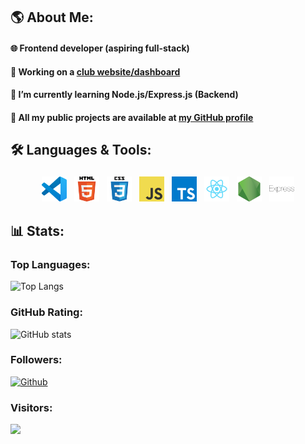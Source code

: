 ## 🌎 About Me:
#### 🌐 Frontend developer (aspiring full-stack)
#### 🔨 Working on a [club website/dashboard](https://github.com/XavierTheCreator1/nhspc)
#### 🔎 I’m currently learning Node.js/Express.js (Backend)
#### 👀 All my public projects are available at [my GitHub profile](https://github.com/XavierTheCreator1?tab=repositories)

## 🛠️ Languages & Tools:
<div align="center">
	<img src="https://raw.githubusercontent.com/github/explore/80688e429a7d4ef2fca1e82350fe8e3517d3494d/topics/visual-studio-code/visual-studio-code.png" alt="VS Code" height="40" style="vertical-align:top; margin:4px">
	<img src="https://raw.githubusercontent.com/github/explore/80688e429a7d4ef2fca1e82350fe8e3517d3494d/topics/html/html.png" alt="HTML" height="40" style="vertical-align:top; margin:4px">
  <img src="https://raw.githubusercontent.com/github/explore/80688e429a7d4ef2fca1e82350fe8e3517d3494d/topics/css/css.png" alt="CSS" height="40" style="vertical-align:top; margin:4px">
  <img src="https://raw.githubusercontent.com/github/explore/80688e429a7d4ef2fca1e82350fe8e3517d3494d/topics/javascript/javascript.png" alt="JavaScript" height="40" style="vertical-align:top; margin:4px">
  <img src="https://raw.githubusercontent.com/github/explore/80688e429a7d4ef2fca1e82350fe8e3517d3494d/topics/typescript/typescript.png" alt="TypeScript" height="40" style="vertical-align:top; margin:4px">
  <img src="https://raw.githubusercontent.com/github/explore/80688e429a7d4ef2fca1e82350fe8e3517d3494d/topics/react/react.png" alt="ReactJS" height="40" style="vertical-align:top; margin:4px">
  <img src="https://raw.githubusercontent.com/github/explore/80688e429a7d4ef2fca1e82350fe8e3517d3494d/topics/nodejs/nodejs.png" alt="NodeJS" height="40" style="vertical-align:top; margin:4px">
  <img src="https://raw.githubusercontent.com/github/explore/80688e429a7d4ef2fca1e82350fe8e3517d3494d/topics/express/express.png" alt="ExpressJS" height="40" style="vertical-align:top; margin:4px">
</div>

## 📊 Stats:
### Top Languages:
![Top Langs](https://github-readme-stats.vercel.app/api/top-langs/?username=XavierTheCreator1&theme=midnight-purple)
### GitHub Rating:
![GitHub stats](https://github-readme-stats.vercel.app/api?username=XavierTheCreator1&show_icons=true&theme=midnight-purple)
### Followers:
[![Github](https://img.shields.io/github/followers/XavierTheCreator1?label=Follow&style=social)](https://github.com/XavierTheCreator1)
### Visitors:
![](https://visitor-badge.laobi.icu/badge?page_id=XavierTheCreator1.XavierTheCreator1)
